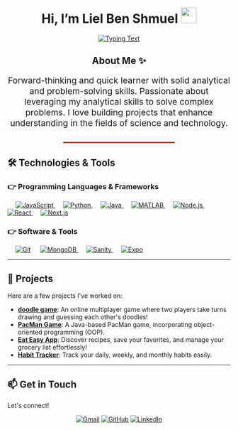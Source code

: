 <h1 align="center">
  Hi, I’m Liel Ben Shmuel
  <img src="https://media.giphy.com/media/hvRJCLFzcasrR4ia7z/giphy.gif" width="35">
</h1>

<p align="center">
  <a href="https://github.com/DenverCoder1/readme-typing-svg">
    <img src="https://readme-typing-svg.herokuapp.com?lines=B.Sc.+Mathematics+and+Geophysics;&center=true&width=500&height=50" alt="Typing Text">
  </a>
</p>

<div align="center">
  <h2> About Me ✨</h2>
  <p style="max-width: 800px; text-align: center; font-size: 1.2rem;">
    Forward-thinking and quick learner with solid analytical and problem-solving skills.  
    Passionate about leveraging my analytical skills to solve complex problems.  
    I love building projects that enhance understanding in the fields of science and technology.
  </p>
</div>

## <hr style="border-top: 2px solid #F1684B; margin: 30px auto; width: 50%;">

<h2> 🛠️ Technologies & Tools </h2>

### 👉 Programming Languages & Frameworks

&emsp;
<a href="https://www.javascript.com/" target="_blank">
<img alt="JavaScript" src="https://img.shields.io/badge/javascript%20-%23323330.svg?&style=for-the-badge&logo=javascript&logoColor=%23F7DF1E">
</a>
&emsp;
<a href="https://www.python.org/" target="_blank">
<img alt="Python" src="https://img.shields.io/badge/Python-%233867C9.svg?style=for-the-badge&logo=python&logoColor=white">
</a>
&emsp;
<a href="https://www.java.com/" target="_blank">
<img alt="Java" src="https://img.shields.io/badge/Java-%23F89820.svg?&style=for-the-badge&logo=java&logoColor=white">
</a>
&emsp;
<a href="https://www.mathworks.com/products/matlab.html" target="_blank">
<img alt="MATLAB" src="https://img.shields.io/badge/MATLAB-%23E94E1B.svg?style=for-the-badge&logo=MATLAB&logoColor=white">
</a>
&emsp;
<a href="https://nodejs.org/" target="_blank">
<img alt="Node.js" src="https://img.shields.io/badge/Node.js-%23339933.svg?style=for-the-badge&logo=node.js&logoColor=white">
</a>
&emsp;
<a href="https://reactjs.org/" target="_blank">
<img alt="React" src="https://img.shields.io/badge/React-%2361DAFB.svg?style=for-the-badge&logo=react&logoColor=black">
</a>
&emsp;
<a href="https://nextjs.org/" target="_blank">
<img alt="Next.js" src="https://img.shields.io/badge/Next.js%20-%23000000.svg?&style=for-the-badge&logo=next.js&logoColor=white">
</a>

### 👉 Software & Tools

&emsp;
<a href="#"><img alt="Git" src="https://img.shields.io/badge/Git%20-%23F05033.svg?logo=git&logoColor=white"></a>
&emsp;
<a href="https://www.mongodb.com/" target="_blank">
<img alt="MongoDB" src="https://img.shields.io/badge/MongoDB-%23039BE0.svg?style=for-the-badge&logo=mongodb&logoColor=white">
</a>
&emsp;
<a href="https://www.sanity.io/" target="_blank">
<img alt="Sanity" src="https://img.shields.io/badge/Sanity%20-%23F03E2F.svg?&style=for-the-badge&logo=sanity&logoColor=white">
</a>
&emsp;
<a href="https://expo.dev/" target="_blank">
<img alt="Expo" src="https://img.shields.io/badge/Expo-000000.svg?style=for-the-badge&logo=expo&logoColor=white">
</a>

---

## 🚀 Projects

Here are a few projects I've worked on:
- **[doodle game](https://github.com/lielbsh/doodle-game)**: An online multiplayer game where two players take turns drawing and guessing each other's doodles!
- **[PacMan Game](https://github.com/lielbsh/Pacman)**: A Java-based PacMan game, incorporating object-oriented programming (OOP).
- **[Eat Easy App](https://github.com/lielbsh/EatEasyExpoaApp)**: Discover recipes, save your favorites, and manage your grocery list effortlessly!
- **[Habit Tracker](https://github.com/lielbsh/Habit-Tracker)**: Track your daily, weekly, and monthly habits easily.

---

## 📫 Get in Touch

Let's connect!

<p align="center">
<a href="mailto:liel1939@gmail.com"><img src="https://img.icons8.com/bubbles/50/000000/gmail.png" alt="Gmail"/></a>
<a href="https://github.com/lielbsh"><img src="https://img.icons8.com/bubbles/50/000000/github.png" alt="GitHub"/></a>
<a href="https://www.linkedin.com/in/liel-benshmuel/"><img src="https://img.icons8.com/bubbles/50/000000/linkedin.png" alt="LinkedIn"/></a>
</p>
